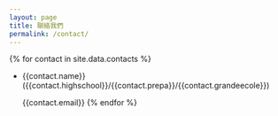 ```yaml
---
layout: page
title: 聯絡我們
permalink: /contact/
---
```


{% for contact in site.data.contacts %}
  * {{contact.name}} ({{contact.highschool}}/{{contact.prepa}}/{{contact.grandeecole}})

    {{contact.email}}
{% endfor %}
